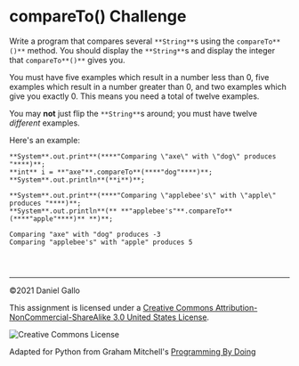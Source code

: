 # compareTo() Challenge


Write a program that compares several
`**String**`s using the
`compareTo**()**` method. You should display
the `**String**`s and display the integer
that `compareTo**()**` gives you.


You must have five examples which result in a number less than 0,
five examples which result in a number greater than 0, and two
examples which give you exactly 0. This means you need a total of
twelve examples.


You may **not** just flip the
`**String**`s around; you
must have twelve *different* examples.


Here's an example:



```
**System**.out.print**(****"Comparing \"axe\" with \"dog\" produces "****)**;
**int** i = **"axe"**.compareTo**(****"dog"****)**;
**System**.out.println**(**i**)**;

**System**.out.print**(****"Comparing \"applebee's\" with \"apple\" produces "****)**;
**System**.out.println**(** **"applebee's"**.compareTo**(****"apple"****)** **)**;

```


```
Comparing "axe" with "dog" produces -3
Comparing "applebee's" with "apple" produces 5

```


```



```



---


©2021 Daniel Gallo


This assignment is licensed under a
[Creative Commons Attribution-NonCommercial-ShareAlike 3.0 United States License](https://creativecommons.org/licenses/by-nc-sa/3.0/us/deed.en_US).  

![Creative Commons License](images/by-nc-sa.png)





Adapted for Python from Graham Mitchell's [Programming By Doing](https://programmingbydoing.com/)